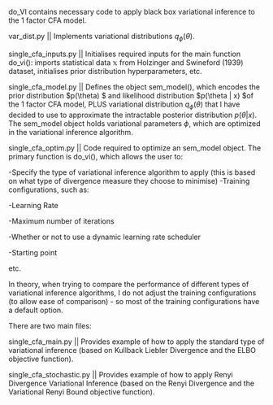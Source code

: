 do_VI contains necessary code to apply black box variational inference to the 1 factor CFA model. 

var_dist.py || Implements variational distributions $q_{\phi}(\theta)$. 

single_cfa_inputs.py || Initialises required inputs for the main function do_vi(): imports statistical data $\mathbb{x}$ from Holzinger and Swineford (1939) dataset, initialises prior distribution hyperparameters, etc. 

single_cfa_model.py || Defines the object sem_model(), which encodes the prior distribution $p(\theta) $ and likelihood distribution $p(\theta | x) $of the 1 factor CFA model, PLUS variational distribution $q_{\phi}(\theta)$ that I have decided to use to approximate the intractable posterior distribution $p(\theta| x)$. The sem_model object holds variational parameters $\phi$, which are optimized in the variational inference algorithm. 

single_cfa_optim.py || Code required to optimize an sem_model object. The primary function is do_vi(), which allows the user to: 

-Specify the type of variational inference algorithm to apply (this is based on what type of divergence measure they choose to minimise)
-Training configurations, such as: 

-Learning Rate 

-Maximum number of iterations 

-Whether or not to use a dynamic learning rate scheduler 

-Starting point 

etc. 

In theory, when trying to compare the performance of different types of variational inference algorithms, I do not adjust the training configurations (to allow ease of comparison) - so most of the training configurations have a default option. 

There are two main files: 

single_cfa_main.py || Provides example of how to apply the standard type of variational inference (based on Kullback Liebler Divergence and the ELBO objective function).

single_cfa_stochastic.py || Provides example of how to apply Renyi Divergence Variational Inference (based on the Renyi Divergence and the Variational Renyi Bound objective function).
